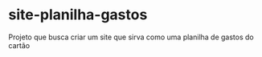 # site-planilha-gastos
Projeto que busca criar um site que sirva como uma planilha de gastos do cartão
